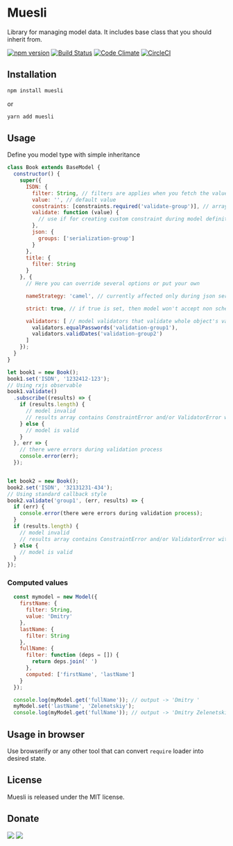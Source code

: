 # Muesli

Library for managing model data. It includes base class that you should inherit from.

[![npm version](https://badge.fury.io/js/muesli.svg)](https://www.npmjs.com/package/muesli)
[![Build Status](https://travis-ci.org/zemd/muesli.svg?branch=master)](https://travis-ci.org/zemd/muesli)
[![Code Climate](https://codeclimate.com/github/zemd/muesli/badges/gpa.svg)](https://codeclimate.com/github/zemd/muesli)
[![CircleCI](https://circleci.com/gh/zemd/muesli/tree/master.svg?style=svg)](https://circleci.com/gh/zemd/muesli/tree/master)

## Installation

```sh
npm install muesli
```

or

```sh
yarn add muesli
```

## Usage

Define you model type with simple inheritance

```javascript
class Book extends BaseModel {
  constructor() {
    super({
      ISDN: {
        filter: String, // filters are applies when you fetch the value, so you can rely on it's eventual type
        value: '', // default value
        constraints: [constraints.required('validate-group')], // array of constraints that are used for validation of the model
        validate: function (value) {
          // use if for creating custom constraint during model definition
        },
        json: {
          groups: ['serialization-group']
        }
      },
      title: {
        filter: String
      }
    }, {
      // Here you can override several options or put your own

      nameStrategy: 'camel', // currently affected only during json serialization for attributes' keys

      strict: true, // if true is set, then model won't accept non schema attributes and will throw an error

      validators: [ // model validators that validate whole object's values
        validators.equalPasswords('validation-group1'),
        validators.validDates('validation-group2')
      ]
    });
  }
}

let book1 = new Book();
book1.set('ISDN', '1232412-123');
// Using rxjs observable
book1.validate()
  .subscribe((results) => {
    if (results.length) {
      // model invalid
      // results array contains ConstraintError and/or ValidatorError with details of failure
    } else {
      // model is valid
    }
  }, err => {
    // there were errors during validation process
    console.error(err);
  });


let book2 = new Book();
book2.set('ISDN', '32131231-434');
// Using standard callback style
book2.validate('group1', (err, results) => {
  if (err) {
    console.error(there were errors during validation process);
  }
  if (results.length) {
    // model invalid
    // results array contains ConstraintError and/or ValidatorError with details of failure
  } else {
    // model is valid
  }
});
```

### Computed values

```javascript
  const mymodel = new Model({
    firstName: {
      filter: String,
      value: 'Dmitry'
    },
    lastName: {
      filter: String
    },
    fullName: {
      filter: function (deps = []) {
        return deps.join(' ')
      },
      computed: ['firstName', 'lastName']
    }
  });

  console.log(myModel.get('fullName')); // output -> 'Dmitry '
  myModel.set('lastName', 'Zelenetskiy');
  console.log(myModel.get('fullName')); // output -> 'Dmitry Zelenetskiy'
```

## Usage in browser

Use browserify or any other tool that can convert `require` loader into desired state.

## License

Muesli is released under the MIT license.

## Donate

[![](https://img.shields.io/badge/patreon-donate-yellow.svg)](https://www.patreon.com/red_rabbit)
[![](https://img.shields.io/badge/flattr-donate-yellow.svg)](https://flattr.com/profile/red_rabbit)

